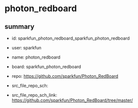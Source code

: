 # photon_redboard
 
## summary 
* id: sparkfun_photon_redboard_sparkfun_photon_redboard
* user: sparkfun
* name: photon_redboard
* board: sparkfun_photon_redboard
* repo: https://github.com/sparkfun/Photon_RedBoard



* src_file_repo_sch: 
* src_file_repo_sch_link: https://github.com/sparkfun/Photon_RedBoard/tree/master/




